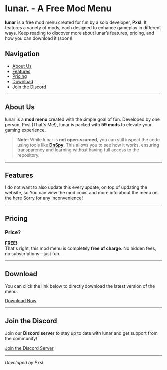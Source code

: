 # lunar. - A Free Mod Menu

**lunar** is a free mod menu created for fun by a solo developer, **Pxsl**. It features a variety of mods, each designed to enhance gameplay in different ways. Keep reading to discover more about lunar’s features, pricing, and how you can download it (soon)!

## Navigation

- [About Us](#about-us)
- [Features](#features)
- [Pricing](#pricing)
- [Download](#download)
- [Join the Discord](#discord)

---

## About Us

lunar is a **mod menu** created with the simple goal of fun. Developed by one person, Pxsl (That's Me!), lunar is packed with **59 mods** to elevate your gaming experience.

> **Note**: While lunar is **not open-sourced**, you can still inspect the code using tools like **[DnSpy](https://github.com/dnSpy/dnSpy)**. This allows you to see how it works, ensuring transparency and learning without having full access to the repository.

---

## Features

I do not want to also update this every update, on top of updating the website, so
You can view the mod count and more info about the menu on the [here](https://pxslgames.github.io/lunarmenu)
Sorry for any inconvenience!

---

## Pricing

### Price?

**FREE!**  
That's right, this mod menu is completely **free of charge**. No hidden fees, no subscriptions—just fun.

---

## Download

You can click the link below to directly download the latest version of the menu.

[Download Now](https://github.com/PxslGames/lunar./releases/latest/download/lunar.dll/)

---

## Join the Discord

Join our **Discord server** to stay up to date with lunar and get support from the community!

[Join the Discord Server](https://discord.gg/49rV6sVa7Z)

---

_Developed by Pxsl_
